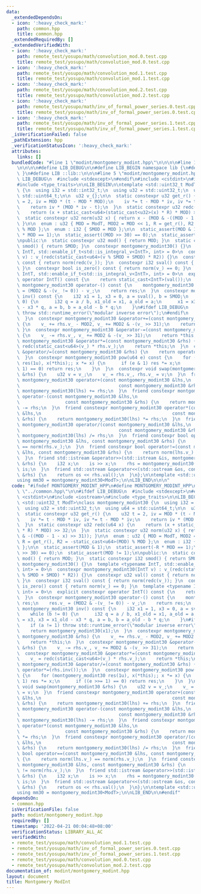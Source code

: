 ```yaml
---
data:
  _extendedDependsOn:
  - icon: ':heavy_check_mark:'
    path: common.hpp
    title: common.hpp
  _extendedRequiredBy: []
  _extendedVerifiedWith:
  - icon: ':heavy_check_mark:'
    path: remote_test/yosupo/math/convolution_mod.0.test.cpp
    title: remote_test/yosupo/math/convolution_mod.0.test.cpp
  - icon: ':heavy_check_mark:'
    path: remote_test/yosupo/math/convolution_mod.1.test.cpp
    title: remote_test/yosupo/math/convolution_mod.1.test.cpp
  - icon: ':heavy_check_mark:'
    path: remote_test/yosupo/math/convolution_mod.2.test.cpp
    title: remote_test/yosupo/math/convolution_mod.2.test.cpp
  - icon: ':heavy_check_mark:'
    path: remote_test/yosupo/math/inv_of_formal_power_series.0.test.cpp
    title: remote_test/yosupo/math/inv_of_formal_power_series.0.test.cpp
  - icon: ':heavy_check_mark:'
    path: remote_test/yosupo/math/inv_of_formal_power_series.1.test.cpp
    title: remote_test/yosupo/math/inv_of_formal_power_series.1.test.cpp
  _isVerificationFailed: false
  _pathExtension: hpp
  _verificationStatusIcon: ':heavy_check_mark:'
  attributes:
    links: []
  bundledCode: "#line 1 \"modint/montgomery_modint.hpp\"\n\n\n\n#line 1 \"common.hpp\"\
    \n\n\n\n#define LIB_DEBUG\n\n#define LIB_BEGIN namespace lib {\n#define LIB_END\
    \ }\n#define LIB ::lib::\n\n\n#line 5 \"modint/montgomery_modint.hpp\"\n\n#ifdef\
    \ LIB_DEBUG\n  #include <stdexcept>\n#endif\n#include <cstdint>\n#include <iostream>\n\
    #include <type_traits>\n\nLIB_BEGIN\n\ntemplate <std::uint32_t ModT>\nclass montgomery_modint30\
    \ {\n  using i32 = std::int32_t;\n  using u32 = std::uint32_t;\n  using u64 =\
    \ std::uint64_t;\n\n  u32 v_{};\n\n  static constexpr u32 get_r() {\n    u32 t\
    \ = 2, iv = MOD * (t - MOD * MOD);\n    iv *= t - MOD * iv, iv *= t - MOD * iv;\n\
    \    return iv * (MOD * iv - t);\n  }\n  static constexpr u32 redc(u64 x) {\n\
    \    return (x + static_cast<u64>(static_cast<u32>(x) * R) * MOD) >> 32;\n  }\n\
    \  static constexpr u32 norm(u32 x) { return x - (MOD & -((MOD - 1 - x) >> 31));\
    \ }\n\n  enum : u32 { MOD = ModT, MOD2 = MOD << 1, R = get_r(), R2 = -static_cast<u64>(MOD)\
    \ % MOD };\n  enum : i32 { SMOD = MOD };\n\n  static_assert(MOD & 1);\n  static_assert(-R\
    \ * MOD == 1);\n  static_assert((MOD >> 30) == 0);\n  static_assert(MOD != 1);\n\
    \npublic:\n  static constexpr u32 mod() { return MOD; }\n  static constexpr i32\
    \ smod() { return SMOD; }\n  constexpr montgomery_modint30() {}\n  template <typename\
    \ IntT, std::enable_if_t<std::is_integral_v<IntT>, int> = 0>\n  constexpr montgomery_modint30(IntT\
    \ v) : v_(redc(static_cast<u64>(v % SMOD + SMOD) * R2)) {}\n  constexpr u32 val()\
    \ const { return norm(redc(v_)); }\n  constexpr i32 sval() const { return norm(redc(v_));\
    \ }\n  constexpr bool is_zero() const { return norm(v_) == 0; }\n  template <typename\
    \ IntT, std::enable_if_t<std::is_integral_v<IntT>, int> = 0>\n  explicit constexpr\
    \ operator IntT() const {\n    return static_cast<IntT>(val());\n  }\n  constexpr\
    \ montgomery_modint30 operator-() const {\n    montgomery_modint30 res;\n    res.v_\
    \ = (MOD2 & -(v_ != 0)) - v_;\n    return res;\n  }\n  constexpr montgomery_modint30\
    \ inv() const {\n    i32 x1 = 1, x3 = 0, a = sval(), b = SMOD;\n    while (b !=\
    \ 0) {\n      i32 q = a / b, x1_old = x1, a_old = a;\n      x1 = x3, x3 = x1_old\
    \ - x3 * q, a = b, b = a_old - b * q;\n    }\n#ifdef LIB_DEBUG\n    if (a != 1)\
    \ throw std::runtime_error(\"modular inverse error\");\n#endif\n    return montgomery_modint30(x1);\n\
    \  }\n  constexpr montgomery_modint30 &operator+=(const montgomery_modint30 &rhs)\
    \ {\n    v_ += rhs.v_ - MOD2, v_ += MOD2 & -(v_ >> 31);\n    return *this;\n \
    \ }\n  constexpr montgomery_modint30 &operator-=(const montgomery_modint30 &rhs)\
    \ {\n    v_ -= rhs.v_, v_ += MOD2 & -(v_ >> 31);\n    return *this;\n  }\n  constexpr\
    \ montgomery_modint30 &operator*=(const montgomery_modint30 &rhs) {\n    v_ =\
    \ redc(static_cast<u64>(v_) * rhs.v_);\n    return *this;\n  }\n  constexpr montgomery_modint30\
    \ &operator/=(const montgomery_modint30 &rhs) {\n    return operator*=(rhs.inv());\n\
    \  }\n  constexpr montgomery_modint30 pow(u64 e) const {\n    for (montgomery_modint30\
    \ res(1u), x(*this);; x *= x) {\n      if (e & 1) res *= x;\n      if ((e >>=\
    \ 1) == 0) return res;\n    }\n  }\n  constexpr void swap(montgomery_modint30\
    \ &rhs) {\n    u32 v = v_;\n    v_ = rhs.v_, rhs.v_ = v;\n  }\n  friend constexpr\
    \ montgomery_modint30 operator+(const montgomery_modint30 &lhs,\n            \
    \                                     const montgomery_modint30 &rhs) {\n    return\
    \ montgomery_modint30(lhs) += rhs;\n  }\n  friend constexpr montgomery_modint30\
    \ operator-(const montgomery_modint30 &lhs,\n                                \
    \                 const montgomery_modint30 &rhs) {\n    return montgomery_modint30(lhs)\
    \ -= rhs;\n  }\n  friend constexpr montgomery_modint30 operator*(const montgomery_modint30\
    \ &lhs,\n                                                 const montgomery_modint30\
    \ &rhs) {\n    return montgomery_modint30(lhs) *= rhs;\n  }\n  friend constexpr\
    \ montgomery_modint30 operator/(const montgomery_modint30 &lhs,\n            \
    \                                     const montgomery_modint30 &rhs) {\n    return\
    \ montgomery_modint30(lhs) /= rhs;\n  }\n  friend constexpr bool operator==(const\
    \ montgomery_modint30 &lhs, const montgomery_modint30 &rhs) {\n    return norm(lhs.v_)\
    \ == norm(rhs.v_);\n  }\n  friend constexpr bool operator!=(const montgomery_modint30\
    \ &lhs, const montgomery_modint30 &rhs) {\n    return norm(lhs.v_) != norm(rhs.v_);\n\
    \  }\n  friend std::istream &operator>>(std::istream &is, montgomery_modint30\
    \ &rhs) {\n    i32 x;\n    is >> x;\n    rhs = montgomery_modint30(x);\n    return\
    \ is;\n  }\n  friend std::ostream &operator<<(std::ostream &os, const montgomery_modint30\
    \ &rhs) {\n    return os << rhs.val();\n  }\n};\n\ntemplate <std::uint32_t ModT>\n\
    using mm30 = montgomery_modint30<ModT>;\n\nLIB_END\n\n\n"
  code: "#ifndef MONTGOMERY_MODINT_HPP\n#define MONTGOMERY_MODINT_HPP\n\n#include\
    \ \"../common.hpp\"\n\n#ifdef LIB_DEBUG\n  #include <stdexcept>\n#endif\n#include\
    \ <cstdint>\n#include <iostream>\n#include <type_traits>\n\nLIB_BEGIN\n\ntemplate\
    \ <std::uint32_t ModT>\nclass montgomery_modint30 {\n  using i32 = std::int32_t;\n\
    \  using u32 = std::uint32_t;\n  using u64 = std::uint64_t;\n\n  u32 v_{};\n\n\
    \  static constexpr u32 get_r() {\n    u32 t = 2, iv = MOD * (t - MOD * MOD);\n\
    \    iv *= t - MOD * iv, iv *= t - MOD * iv;\n    return iv * (MOD * iv - t);\n\
    \  }\n  static constexpr u32 redc(u64 x) {\n    return (x + static_cast<u64>(static_cast<u32>(x)\
    \ * R) * MOD) >> 32;\n  }\n  static constexpr u32 norm(u32 x) { return x - (MOD\
    \ & -((MOD - 1 - x) >> 31)); }\n\n  enum : u32 { MOD = ModT, MOD2 = MOD << 1,\
    \ R = get_r(), R2 = -static_cast<u64>(MOD) % MOD };\n  enum : i32 { SMOD = MOD\
    \ };\n\n  static_assert(MOD & 1);\n  static_assert(-R * MOD == 1);\n  static_assert((MOD\
    \ >> 30) == 0);\n  static_assert(MOD != 1);\n\npublic:\n  static constexpr u32\
    \ mod() { return MOD; }\n  static constexpr i32 smod() { return SMOD; }\n  constexpr\
    \ montgomery_modint30() {}\n  template <typename IntT, std::enable_if_t<std::is_integral_v<IntT>,\
    \ int> = 0>\n  constexpr montgomery_modint30(IntT v) : v_(redc(static_cast<u64>(v\
    \ % SMOD + SMOD) * R2)) {}\n  constexpr u32 val() const { return norm(redc(v_));\
    \ }\n  constexpr i32 sval() const { return norm(redc(v_)); }\n  constexpr bool\
    \ is_zero() const { return norm(v_) == 0; }\n  template <typename IntT, std::enable_if_t<std::is_integral_v<IntT>,\
    \ int> = 0>\n  explicit constexpr operator IntT() const {\n    return static_cast<IntT>(val());\n\
    \  }\n  constexpr montgomery_modint30 operator-() const {\n    montgomery_modint30\
    \ res;\n    res.v_ = (MOD2 & -(v_ != 0)) - v_;\n    return res;\n  }\n  constexpr\
    \ montgomery_modint30 inv() const {\n    i32 x1 = 1, x3 = 0, a = sval(), b = SMOD;\n\
    \    while (b != 0) {\n      i32 q = a / b, x1_old = x1, a_old = a;\n      x1\
    \ = x3, x3 = x1_old - x3 * q, a = b, b = a_old - b * q;\n    }\n#ifdef LIB_DEBUG\n\
    \    if (a != 1) throw std::runtime_error(\"modular inverse error\");\n#endif\n\
    \    return montgomery_modint30(x1);\n  }\n  constexpr montgomery_modint30 &operator+=(const\
    \ montgomery_modint30 &rhs) {\n    v_ += rhs.v_ - MOD2, v_ += MOD2 & -(v_ >> 31);\n\
    \    return *this;\n  }\n  constexpr montgomery_modint30 &operator-=(const montgomery_modint30\
    \ &rhs) {\n    v_ -= rhs.v_, v_ += MOD2 & -(v_ >> 31);\n    return *this;\n  }\n\
    \  constexpr montgomery_modint30 &operator*=(const montgomery_modint30 &rhs) {\n\
    \    v_ = redc(static_cast<u64>(v_) * rhs.v_);\n    return *this;\n  }\n  constexpr\
    \ montgomery_modint30 &operator/=(const montgomery_modint30 &rhs) {\n    return\
    \ operator*=(rhs.inv());\n  }\n  constexpr montgomery_modint30 pow(u64 e) const\
    \ {\n    for (montgomery_modint30 res(1u), x(*this);; x *= x) {\n      if (e &\
    \ 1) res *= x;\n      if ((e >>= 1) == 0) return res;\n    }\n  }\n  constexpr\
    \ void swap(montgomery_modint30 &rhs) {\n    u32 v = v_;\n    v_ = rhs.v_, rhs.v_\
    \ = v;\n  }\n  friend constexpr montgomery_modint30 operator+(const montgomery_modint30\
    \ &lhs,\n                                                 const montgomery_modint30\
    \ &rhs) {\n    return montgomery_modint30(lhs) += rhs;\n  }\n  friend constexpr\
    \ montgomery_modint30 operator-(const montgomery_modint30 &lhs,\n            \
    \                                     const montgomery_modint30 &rhs) {\n    return\
    \ montgomery_modint30(lhs) -= rhs;\n  }\n  friend constexpr montgomery_modint30\
    \ operator*(const montgomery_modint30 &lhs,\n                                \
    \                 const montgomery_modint30 &rhs) {\n    return montgomery_modint30(lhs)\
    \ *= rhs;\n  }\n  friend constexpr montgomery_modint30 operator/(const montgomery_modint30\
    \ &lhs,\n                                                 const montgomery_modint30\
    \ &rhs) {\n    return montgomery_modint30(lhs) /= rhs;\n  }\n  friend constexpr\
    \ bool operator==(const montgomery_modint30 &lhs, const montgomery_modint30 &rhs)\
    \ {\n    return norm(lhs.v_) == norm(rhs.v_);\n  }\n  friend constexpr bool operator!=(const\
    \ montgomery_modint30 &lhs, const montgomery_modint30 &rhs) {\n    return norm(lhs.v_)\
    \ != norm(rhs.v_);\n  }\n  friend std::istream &operator>>(std::istream &is, montgomery_modint30\
    \ &rhs) {\n    i32 x;\n    is >> x;\n    rhs = montgomery_modint30(x);\n    return\
    \ is;\n  }\n  friend std::ostream &operator<<(std::ostream &os, const montgomery_modint30\
    \ &rhs) {\n    return os << rhs.val();\n  }\n};\n\ntemplate <std::uint32_t ModT>\n\
    using mm30 = montgomery_modint30<ModT>;\n\nLIB_END\n\n#endif"
  dependsOn:
  - common.hpp
  isVerificationFile: false
  path: modint/montgomery_modint.hpp
  requiredBy: []
  timestamp: '2022-04-21 00:04:48+08:00'
  verificationStatus: LIBRARY_ALL_AC
  verifiedWith:
  - remote_test/yosupo/math/convolution_mod.1.test.cpp
  - remote_test/yosupo/math/inv_of_formal_power_series.0.test.cpp
  - remote_test/yosupo/math/inv_of_formal_power_series.1.test.cpp
  - remote_test/yosupo/math/convolution_mod.0.test.cpp
  - remote_test/yosupo/math/convolution_mod.2.test.cpp
documentation_of: modint/montgomery_modint.hpp
layout: document
title: Montgomery ModInt
---
```

